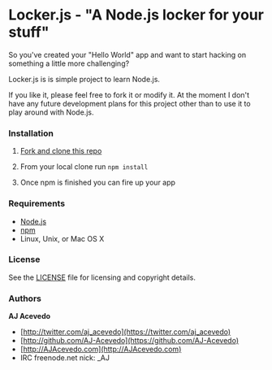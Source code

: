 # Locker.js - "A Node.js locker for your stuff"

So you've created your "Hello World" app and want to start hacking on something a little more challenging? 

Locker.js is is simple project to learn Node.js.

If you like it, please feel free to fork it or modify it. At the moment I don't have any future development plans for this project other than to use it to play around with Node.js.



### Installation

1. [Fork and clone this repo](https://github.com/AJAlabs/lockerjs/fork)

2. From your local clone run `npm install`

3. Once npm is finished you can fire up your app

### Requirements

- [Node.js](http://nodejs.org)
- [npm](https://npmjs.org)
- Linux, Unix, or Mac OS X


### License

See the [LICENSE](https://github.com//AJAlabs/lockerjs/blob/master/LICENSE.md) file for licensing and copyright details.


### Authors

**AJ Acevedo**

- [http://twitter.com/aj_acevedo](https://twitter.com/aj_acevedo)
- [http://github.com/AJ-Acevedo](https://github.com/AJ-Acevedo)
- [http://AJAcevedo.com](http://AJAcevedo.com)
- IRC freenode.net nick: _AJ